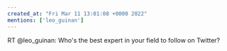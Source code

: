 ```yaml
---
created_at: "Fri Mar 11 13:01:08 +0000 2022"
mentions: ['leo_guinan']
---
```


RT @leo_guinan: Who's the best expert in your field to follow on Twitter?